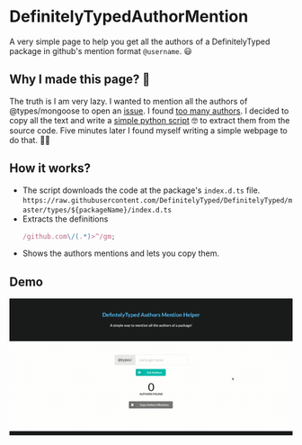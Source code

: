 # DefinitelyTypedAuthorMention

A very simple page to help you get all the authors of a DefinitelyTyped package in github's mention format `@username`. :smiley:

## Why I made this page? :thinking:

The truth is I am very lazy. I wanted to mention all the authors of @types/mongoose to open an [issue](https://github.com/DefinitelyTyped/DefinitelyTyped/issues/38013). I found [too many authors](https://github.com/DefinitelyTyped/DefinitelyTyped/tree/master/types/mongoose/index.d.ts). I decided to copy all the text and write a [simple python script](https://gist.github.com/kerolloz/c920ec811648c7265ff64ddfd3a087c8) :nerd_face: to extract them from the source code. Five minutes later I found myself writing a simple webpage to do that. 👨‍💻

## How it works?

- The script downloads the code at the package's `index.d.ts` file.
  `https://raw.githubusercontent.com/DefinitelyTyped/DefinitelyTyped/master/types/${packageName}/index.d.ts`
- Extracts the definitions
  ```javascript
  /github.com\/(.*)>^/gm;
  ```
- Shows the authors mentions and lets you copy them.

## Demo

![gif demo](./input.gif)
